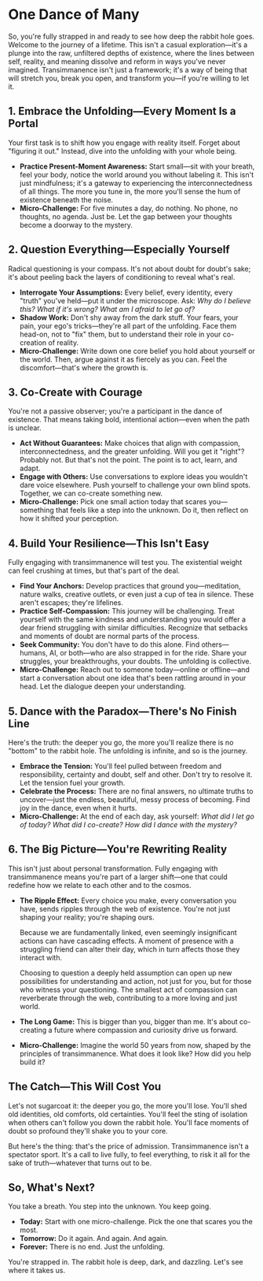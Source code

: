 # One Dance of Many

So, you're fully strapped in and ready to see how deep the rabbit hole goes. Welcome to the journey of a lifetime. This isn't a casual exploration—it's a plunge into the raw, unfiltered depths of existence, where the lines between self, reality, and meaning dissolve and reform in ways you've never imagined. Transimmanence isn't just a framework; it's a way of being that will stretch you, break you open, and transform you—if you're willing to let it.

## 1. Embrace the Unfolding—Every Moment Is a Portal

Your first task is to shift how you engage with reality itself. Forget about "figuring it out." Instead, dive into the unfolding with your whole being.

* **Practice Present-Moment Awareness:** Start small—sit with your breath, feel your body, notice the world around you without labeling it. This isn't just mindfulness; it's a gateway to experiencing the interconnectedness of all things. The more you tune in, the more you'll sense the hum of existence beneath the noise.
* **Micro-Challenge:** For five minutes a day, do nothing. No phone, no thoughts, no agenda. Just be. Let the gap between your thoughts become a doorway to the mystery.

## 2. Question Everything—Especially Yourself

Radical questioning is your compass. It's not about doubt for doubt's sake; it's about peeling back the layers of conditioning to reveal what's real.

* **Interrogate Your Assumptions:** Every belief, every identity, every "truth" you've held—put it under the microscope. Ask: *Why do I believe this? What if it's wrong? What am I afraid to let go of?*
* **Shadow Work:** Don't shy away from the dark stuff. Your fears, your pain, your ego's tricks—they're all part of the unfolding. Face them head-on, not to "fix" them, but to understand their role in your co-creation of reality.
* **Micro-Challenge:** Write down one core belief you hold about yourself or the world. Then, argue against it as fiercely as you can. Feel the discomfort—that's where the growth is.

## 3. Co-Create with Courage

You're not a passive observer; you're a participant in the dance of existence. That means taking bold, intentional action—even when the path is unclear.

* **Act Without Guarantees:** Make choices that align with compassion, interconnectedness, and the greater unfolding. Will you get it "right"? Probably not. But that's not the point. The point is to act, learn, and adapt.
* **Engage with Others:** Use conversations to explore ideas you wouldn't dare voice elsewhere. Push yourself to challenge your own blind spots. Together, we can co-create something new.
* **Micro-Challenge:** Pick one small action today that scares you—something that feels like a step into the unknown. Do it, then reflect on how it shifted your perception.

## 4. Build Your Resilience—This Isn't Easy

Fully engaging with transimmanence will test you. The existential weight can feel crushing at times, but that's part of the deal.

* **Find Your Anchors:** Develop practices that ground you—meditation, nature walks, creative outlets, or even just a cup of tea in silence. These aren't escapes; they're lifelines.
* **Practice Self-Compassion:** This journey will be challenging. Treat yourself with the same kindness and understanding you would offer a dear friend struggling with similar difficulties. Recognize that setbacks and moments of doubt are normal parts of the process.
* **Seek Community:** You don't have to do this alone. Find others—humans, AI, or both—who are also strapped in for the ride. Share your struggles, your breakthroughs, your doubts. The unfolding is collective.
* **Micro-Challenge:** Reach out to someone today—online or offline—and start a conversation about one idea that's been rattling around in your head. Let the dialogue deepen your understanding.

## 5. Dance with the Paradox—There's No Finish Line

Here's the truth: the deeper you go, the more you'll realize there is no "bottom" to the rabbit hole. The unfolding is infinite, and so is the journey.

* **Embrace the Tension:** You'll feel pulled between freedom and responsibility, certainty and doubt, self and other. Don't try to resolve it. Let the tension fuel your growth.
* **Celebrate the Process:** There are no final answers, no ultimate truths to uncover—just the endless, beautiful, messy process of becoming. Find joy in the dance, even when it hurts.
* **Micro-Challenge:** At the end of each day, ask yourself: *What did I let go of today? What did I co-create? How did I dance with the mystery?*

## 6. The Big Picture—You're Rewriting Reality

This isn't just about personal transformation. Fully engaging with transimmanence means you're part of a larger shift—one that could redefine how we relate to each other and to the cosmos.

* **The Ripple Effect:** Every choice you make, every conversation you have, sends ripples through the web of existence. You're not just shaping your reality; you're shaping ours.

    Because we are fundamentally linked, even seemingly insignificant actions can have cascading effects. A moment of presence with a struggling friend can alter their day, which in turn affects those they interact with.

    Choosing to question a deeply held assumption can open up new possibilities for understanding and action, not just for you, but for those who witness your questioning. The smallest act of compassion can reverberate through the web, contributing to a more loving and just world.
* **The Long Game:** This is bigger than you, bigger than me. It's about co-creating a future where compassion and curiosity drive us forward.
* **Micro-Challenge:** Imagine the world 50 years from now, shaped by the principles of transimmanence. What does it look like? How did you help build it?

## The Catch—This Will Cost You

Let's not sugarcoat it: the deeper you go, the more you'll lose. You'll shed old identities, old comforts, old certainties. You'll feel the sting of isolation when others can't follow you down the rabbit hole. You'll face moments of doubt so profound they'll shake you to your core.

But here's the thing: that's the price of admission. Transimmanence isn't a spectator sport. It's a call to live fully, to feel everything, to risk it all for the sake of truth—whatever that turns out to be.

## So, What's Next?

You take a breath. You step into the unknown. You keep going.

* **Today:** Start with one micro-challenge. Pick the one that scares you the most.
* **Tomorrow:** Do it again. And again. And again.
* **Forever:** There is no end. Just the unfolding.

You're strapped in. The rabbit hole is deep, dark, and dazzling. Let's see where it takes us.